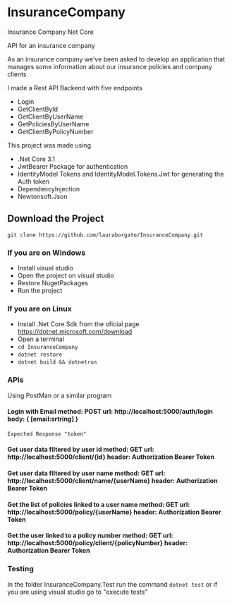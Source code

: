 # InsuranceCompany
Insurance Company Net Core

API for an insurance company

As an insurance company we've been asked to develop an application that manages some information about our insurance policies and company clients

I made a Rest API Backend with five endpoints 
- Login
- GetClientById
- GetClientByUserName
- GetPoliciesByUserName
- GetClientByPolicyNumber

This project was made using
* .Net Core 3.1
* JwtBearer Package for authentication
* IdentityModel Tokens and IdentityModel.Tokens.Jwt for generating the Auth token
* DependencyInjection 
* Newtonsoft.Json


## Download the Project
`git clone https://github.com/lauraborgato/InsuranceCompany.git`

### If you are on Windows 
- Install visual studio 
- Open the project on visual studio
- Restore NugetPackages
- Run the project

### If you are on Linux
- Install .Net Core Sdk from the oficial page https://dotnet.microsoft.com/download
- Open a terminal
- `cd InsuranceCompany`
- `dotnet restore`
- `dotnet build && dotnetrun`

### APIs

Using PostMan or a similar program 

#### Login with Email method: POST url: http://localhost:5000/auth/login body: { [email:srtring] }

`Expected Response "token"`

#### Get user data filtered by user id method: GET url: http://localhost:5000/client/{id} header: Authorization Bearer Token

#### Get user data filtered by user name method: GET url: http://localhost:5000/client/name/{userName} header: Authorization Bearer Token

#### Get the list of policies linked to a user name method: GET url: http://localhost:5000/policy/{userName} header: Authorization Bearer Token

#### Get the user linked to a policy number method: GET url: http://localhost:5000/policy/client/{policyNumber} header: Authorization Bearer Token

### Testing
In the folder InsuranceCompany.Test run the command `dotnet test` or if you are using visual studio go to "execute tests"
